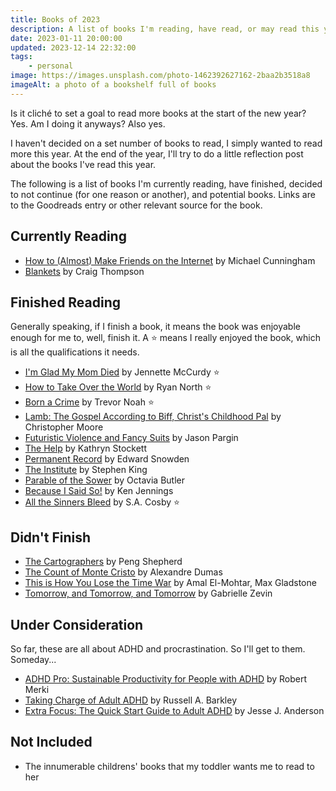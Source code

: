 ```yaml
---
title: Books of 2023
description: A list of books I'm reading, have read, or may read this year. Updated periodically.
date: 2023-01-11 20:00:00
updated: 2023-12-14 22:32:00
tags:
    - personal
image: https://images.unsplash.com/photo-1462392627162-2baa2b3518a8
imageAlt: a photo of a bookshelf full of books
---
```


Is it cliché to set a goal to read more books at the start of the new year? Yes. Am I doing it anyways? Also yes. 

I haven't decided on a set number of books to read, I simply wanted to read more this year. At the end of the year, I'll try to do a little reflection post about the books I've read this year.

The following is a list of books I'm currently reading, have finished, decided to not continue (for one reason or another), and potential books. Links are to the Goodreads entry or other relevant source for the book.

## Currently Reading
* [How to (Almost) Make Friends on the Internet](https://www.goodreads.com/book/show/55204812-how-to-almost-make-friends-on-the-internet) by Michael Cunningham
* [Blankets](https://www.goodreads.com/book/show/25179.Blankets) by Craig Thompson

## Finished Reading
Generally speaking, if I finish a book, it means the book was enjoyable enough for me to, well, finish it. A ⭐ means I really enjoyed the book, which is all the qualifications it needs.

* [I'm Glad My Mom Died](https://www.goodreads.com/book/show/59364173-i-m-glad-my-mom-died) by Jennette McCurdy ⭐
* [How to Take Over the World](https://www.goodreads.com/book/show/58446218-how-to-take-over-the-world) by Ryan North ⭐
* [Born a Crime](https://www.goodreads.com/book/show/29780253-born-a-crime) by Trevor Noah ⭐
* [Lamb: The Gospel According to Biff, Christ's Childhood Pal](https://www.goodreads.com/book/show/28881.Lamb) by Christopher Moore
* [Futuristic Violence and Fancy Suits](https://www.goodreads.com/book/show/20501606-futuristic-violence-and-fancy-suits) by Jason Pargin
* [The Help](https://www.goodreads.com/book/show/4667024-the-help) by Kathryn Stockett
* [Permanent Record](https://www.goodreads.com/book/show/46223297-permanent-record) by Edward Snowden
* [The Institute](https://www.goodreads.com/book/show/43798285-the-institute) by Stephen King
* [Parable of the Sower](https://www.goodreads.com/book/show/52397.Parable_of_the_Sower) by Octavia Butler
* [Because I Said So!](https://www.goodreads.com/book/show/13547494-because-i-said-so) by Ken Jennings
* [All the Sinners Bleed](https://www.goodreads.com/book/show/61884832-all-the-sinners-bleed) by S.A. Cosby ⭐

## Didn't Finish
* [The Cartographers](https://www.goodreads.com/book/show/55004093-the-cartographers) by Peng Shepherd
* [The Count of Monte Cristo](https://www.goodreads.com/book/show/7126.The_Count_of_Monte_Cristo) by Alexandre Dumas
* [This is How You Lose the Time War](https://www.goodreads.com/book/show/43352954-this-is-how-you-lose-the-time-war) by Amal El-Mohtar, Max Gladstone
* [Tomorrow, and Tomorrow, and Tomorrow](https://www.goodreads.com/book/show/58784475-tomorrow-and-tomorrow-and-tomorrow) by Gabrielle Zevin

## Under Consideration
So far, these are all about ADHD and procrastination. So I'll get to them. Someday...

* [ADHD Pro: Sustainable Productivity for People with ADHD](https://adhdpro.xyz/) by Robert Merki
* [Taking Charge of Adult ADHD](https://www.guilford.com/books/Taking-Charge-of-Adult-ADHD/Russell-Barkley/9781462546855) by Russell A. Barkley
* [Extra Focus: The Quick Start Guide to Adult ADHD](https://www.goodreads.com/book/show/197655262-extra-focus) by Jesse J. Anderson

## Not Included
* The innumerable childrens' books that my toddler wants me to read to her
